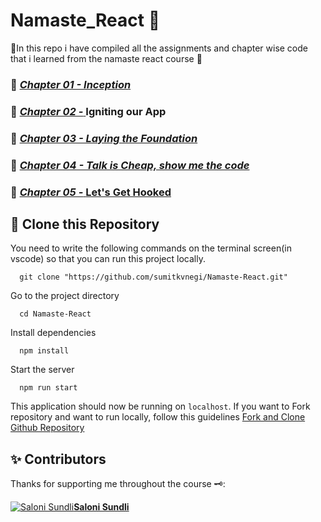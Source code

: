 # Namaste_React 💜

🌟In this repo i have compiled all the assignments and chapter wise code that i learned from the namaste react course 🙏

### 📕 [*Chapter 01 - Inception*](https://github.com/chetannada/Namaste-React/blob/main/Chapter%2001%20-%20Inception)

### 📗 [*Chapter 02 -* ](https://github.com/chetannada/Namaste-React/blob/main/Chapter%2001%20-%20Inception)Igniting our App

### 📘 [*Chapter 03 - Laying the Foundation*](https://github.com/chetannada/Namaste-React/blob/main/Chapter%2003%20-%20Laying%20the%20Foundation)

### 📙 [*Chapter 04 - Talk is Cheap, show me the code*](https://github.com/chetannada/Namaste-React/blob/main/Chapter%2004%20-%20Talk%20is%20Cheap%2C%20show%20me%20the%20code)

### 📙 [*Chapter 05 -* ](https://github.com/chetannada/Namaste-React/blob/main/Chapter%2004%20-%20Talk%20is%20Cheap%2C%20show%20me%20the%20code)[Let&#39;s Get Hooked](https://namaste-react-six.vercel.app/)

## 🚀 Clone this Repository

You need to write the following commands on the terminal screen(in vscode) so that you can run this project locally.

```shell
  git clone "https://github.com/sumitkvnegi/Namaste-React.git"
```

Go to the project directory

```shell
  cd Namaste-React
```

Install dependencies

```shell
  npm install
```

Start the server

```shell
  npm run start
```

This application should now be running on `localhost`. If you want to Fork repository and want to run locally, follow this guidelines [Fork and Clone Github Repository](https://docs.github.com/en/get-started/quickstart/fork-a-repo)

## ✨ Contributors

Thanks for supporting me throughout the course 🗝:

[![Saloni Sundli](https://avatars.githubusercontent.com/u/93816107?v=4)**Saloni Sundli**](https://github.com/saloni-sundli)
